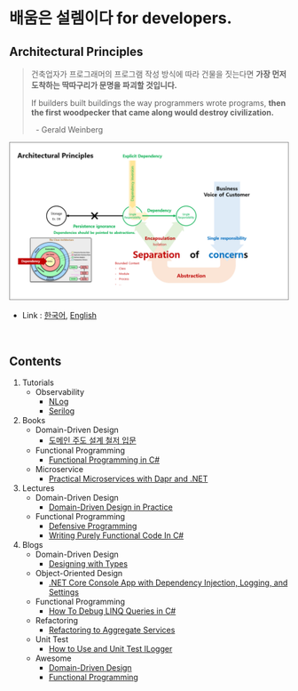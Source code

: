 # 배움은 설렘이다 for developers.

## Architectural Principles
> 건축업자가 프로그래머의 프로그램 작성 방식에 따라 건물을 짓는다면 **가장 먼저 도착하는 딱따구리가 문명을 파괴할 것입니다.**  
>
> If builders built buildings the way programmers wrote programs, **then the first woodpecker that came along would destroy civilization.**  
>
> &nbsp; - Gerald Weinberg

![](./ArchitecturalPrinciples.png)
- Link : [한국어](https://docs.microsoft.com/ko-kr/dotnet/architecture/modern-web-apps-azure/architectural-principles), [English](https://docs.microsoft.com/en-us/dotnet/architecture/modern-web-apps-azure/architectural-principles)

<br/>

## Contents
1. Tutorials
   - Observability
     - [NLog](./1.Tutorials/Observability/NLog)
     - [Serilog](./1.Tutorials/Observability/Serilog)
1. Books
   - Domain-Driven Design
     - [도메인 주도 설계 철저 입문](./2.Books/DDD/DDDGuide) 
   - Functional Programming
     - [Functional Programming in C#](./2.Books/FP/FPinCSharp)
   - Microservice
     - [Practical Microservices with Dapr and .NET](./2.Books/Microservice/DaprDotNet)
1. Lectures
   - Domain-Driven Design
     - [Domain-Driven Design in Practice](./3.Lectures/DDD/DddInPractice)
   - Functional Programming
     - [Defensive Programming](./3.Lectures/FP/DefensiveProgramming)
     - [Writing Purely Functional Code In C#](./3.Lectures/FP/WritingPurelyFunctionalCodeInCSharp)
1. Blogs
   - Domain-Driven Design
     - [Designing with Types](./4.Blogs/DDD/DesigningWithTypes_2)
   - Object-Oriented Design
     - [.NET Core Console App with Dependency Injection, Logging, and Settings](./4.Blogs/OOD/BetterConsoleApp/ConsoleUI)
   - Functional Programming
     - [How To Debug LINQ Queries in C#](./4.Blogs/FP/HowToDebugLINQQueriesInCSharp)
   - Refactoring
     - [Refactoring to Aggregate Services](./4.Blogs/Refactoring/RefactoringToAggregateServices)
   - Unit Test
     - [How to Use and Unit Test ILogger](./4.Blogs/UnitTest/HowToUseAndUnitTestILogger)
   - Awesome
     - [Domain-Driven Design](./4.Blogs/Awesome/DDD)
     - [Functional Programming](./4.Blogs/Awesome/FP)


